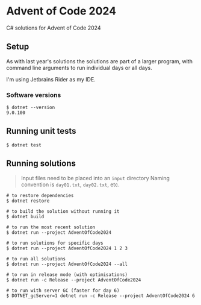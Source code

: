 # Advent of Code 2024

C# solutions for Advent of Code 2024

## Setup

As with last year's solutions the solutions are part of a larger program, with command line arguments to run individual days or all days.

I'm using Jetbrains Rider as my IDE.

### Software versions

```shell
$ dotnet --version
9.0.100
```

## Running unit tests

```shell
$ dotnet test
```

## Running solutions

> Input files need to be placed into an `input` directory
> Naming convention is `day01.txt`, `day02.txt`, etc.

```shell
# to restore dependencies
$ dotnet restore

# to build the solution without running it
$ dotnet build

# to run the most recent solution
$ dotnet run --project AdventOfCode2024

# to run solutions for specific days
$ dotnet run --project AdventOfCode2024 1 2 3

# to run all solutions
$ dotnet run --project AdventOfCode2024 --all

# to run in release mode (with optimisations)
$ dotnet run -c Release --project AdventOfCode2024

# to run with server GC (faster for day 6)
$ DOTNET_gcServer=1 dotnet run -c Release --project AdventOfCode2024 6
```
